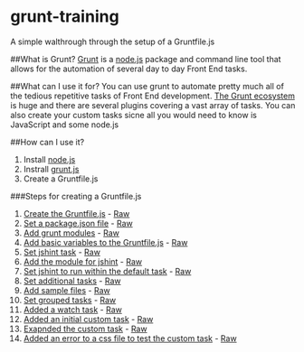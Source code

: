 grunt-training
==============

A simple walthrough through the setup of a Gruntfile.js

##What is Grunt?
[Grunt](http://gruntjs.com/) is a [node.js](http://nodejs.org/) package and command line tool that allows for the automation of several day to day Front End tasks.

##What can I use it for?
You can use grunt to automate pretty much all of the tedious repetitive tasks of Front End development. [The Grunt ecosystem](http://gruntjs.com/plugins) is huge and there are several plugins covering a vast array of tasks. You can also create your custom tasks sicne all you would need to know is JavaScript and some node.js

##How can I use it?
1. Install [node.js](http://nodejs.org/)
2. Instrall [grunt.js](http://gruntjs.com/getting-started)
3. Create a Gruntfile.js

###Steps for creating a Gruntfile.js
1. [Create the Gruntfile.js](https://github.com/carlosrodriguez/grunt-training/commit/95c43b399fbae46af4451c6b00194e9de24c87f4) - [Raw](https://raw.github.com/carlosrodriguez/grunt-training/95c43b399fbae46af4451c6b00194e9de24c87f4/Gruntfile.js)
2. [Set a package.json file](https://github.com/carlosrodriguez/grunt-training/commit/416e71a91874789d050729ddb11f5eb51cee19d8) - [Raw](https://raw.github.com/carlosrodriguez/grunt-training/416e71a91874789d050729ddb11f5eb51cee19d8/package.json)
3. [Add grunt modules](https://github.com/carlosrodriguez/grunt-training/commit/37cb57b3351560f11e1d27c76d6c178ec99ea4d3) - [Raw](https://raw.github.com/carlosrodriguez/grunt-training/37cb57b3351560f11e1d27c76d6c178ec99ea4d3/package.json)
4. [Add basic variables to the Gruntfile.js](https://github.com/carlosrodriguez/grunt-training/commit/35c080553c6ebb851896d1902db0ea90086cf736) - [Raw](https://raw.github.com/carlosrodriguez/grunt-training/35c080553c6ebb851896d1902db0ea90086cf736/Gruntfile.js)
5. [Set jshint task](https://github.com/carlosrodriguez/grunt-training/commit/89e47ba67a25ef8bb2742c6270d6e61962876a2f) - [Raw](https://raw.github.com/carlosrodriguez/grunt-training/89e47ba67a25ef8bb2742c6270d6e61962876a2f/Gruntfile.js)
6. [Add the module for jshint](https://github.com/carlosrodriguez/grunt-training/commit/e890f02a658de0eb82201847a0221b8b5b04c0f5) - [Raw](https://raw.github.com/carlosrodriguez/grunt-training/e890f02a658de0eb82201847a0221b8b5b04c0f5/Gruntfile.js)
7. [Set jshint to run within the default task](https://github.com/carlosrodriguez/grunt-training/commit/e288ef5fcda15a35aaa3c3281dea2e7ef8d97345) - [Raw](https://raw.github.com/carlosrodriguez/grunt-training/e288ef5fcda15a35aaa3c3281dea2e7ef8d97345/Gruntfile.js)
8. [Set additional tasks](https://github.com/carlosrodriguez/grunt-training/commit/d29ff049d6d1d9d8fda933ce52600119793f35c8) - [Raw](https://raw.github.com/carlosrodriguez/grunt-training/d29ff049d6d1d9d8fda933ce52600119793f35c8/Gruntfile.js)
9. [Add sample files](https://github.com/carlosrodriguez/grunt-training/commit/a6fb700be93d8a75537a4a15881af93c790e9ec3) - [Raw](https://raw.github.com/carlosrodriguez/grunt-training/a6fb700be93d8a75537a4a15881af93c790e9ec3/source/css/custom.css)
10. [Set grouped tasks](https://github.com/carlosrodriguez/grunt-training/commit/dae25e56d07f6d1f066902751d744588d2545789) - [Raw](https://raw.github.com/carlosrodriguez/grunt-training/dae25e56d07f6d1f066902751d744588d2545789/Gruntfile.js)
11. [Added a watch task](https://github.com/carlosrodriguez/grunt-training/commit/32f4d5d22686439595df6c1a1fbfdf485de8ba56) - [Raw](https://raw.github.com/carlosrodriguez/grunt-training/32f4d5d22686439595df6c1a1fbfdf485de8ba56/Gruntfile.js)
12. [Added an initial custom task](https://github.com/carlosrodriguez/grunt-training/commit/fc1002861ef99574361f98e524895be0b26b3a09) - [Raw](https://raw.github.com/carlosrodriguez/grunt-training/fc1002861ef99574361f98e524895be0b26b3a09/Gruntfile.js)
13. [Exapnded the custom task](https://github.com/carlosrodriguez/grunt-training/commit/7ea90701dbd55cde19e2e6b108b3ef96782d5850) - [Raw](https://raw.github.com/carlosrodriguez/grunt-training/7ea90701dbd55cde19e2e6b108b3ef96782d5850/Gruntfile.js)
14. [Added an error to a css file to test the custom task](https://github.com/carlosrodriguez/grunt-training/commit/9ab18a86ae313fde5c33573de5fa2dfbea5446fd) - [Raw](https://raw.github.com/carlosrodriguez/grunt-training/9ab18a86ae313fde5c33573de5fa2dfbea5446fd/source/css/custom.css)
